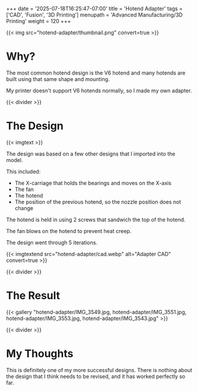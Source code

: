 +++
date = '2025-07-18T16:25:47-07:00'
title = 'Hotend Adapter'
tags = ['CAD', 'Fusion', '3D Printing']
menupath = 'Advanced Manufacturing/3D Printing'
weight = 120
+++

{{< img src="hotend-adapter/thumbnail.png" convert=true >}}

# Why?

The most common hotend design is the V6 hotend and many hotends are built using that same shape and mounting.

My printer doesn't support V6 hotends normally, so I made my own adapter.

{{< divider >}}

# The Design

{{< imgtext >}}

The design was based on a few other designs that I imported into the model.

This included:

 - The X-carriage that holds the bearings and moves on the X-axis
 - The fan
 - The hotend
 - The position of the previous hotend, so the nozzle position does not change

The hotend is held in using 2 screws that sandwich the top of the hotend.

The fan blows on the hotend to prevent heat creep.

The design went through 5 iterations.

{{< imgtextend src="hotend-adapter/cad.webp" alt="Adapter CAD" convert=true >}}

{{< divider >}}

# The Result 

{{< gallery "hotend-adapter/IMG_3549.jpg, hotend-adapter/IMG_3551.jpg, hotend-adapter/IMG_3553.jpg, hotend-adapter/IMG_3543.jpg" >}}

{{< divider >}}

# My Thoughts 

This is definitely one of my more successful designs. There is nothing about the design that I think needs to be revised, and it has worked perfectly so far.